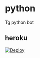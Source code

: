 # python
Tg python bot
## heroku
[![Deploy](https://telegra.ph/file/c741342e89d2a417a717e.jpg)](https://heroku.com/deploy?template=https://github.com/Xlaaf/Python.git)

